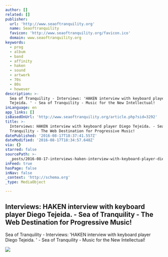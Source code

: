 ```yaml
---
author: []
related: []
publisher:
  url: 'http://www.seaoftranquility.org'
  name: Seaoftranquility
  favicon: 'http://www.seaoftranquility.org/favicon.ico'
  domain: www.seaoftranquility.org
keywords:
  - prog
  - album
  - band
  - affinity
  - haken
  - sound
  - artwork
  - 70s
  - 80s
  - however
description: >-
  Sea of Tranquility - Interviews: 'HAKEN interview with keyboard player Diego
  Tejeida. ' - Sea of Tranquility - Music for the New Intellectual!
inLanguage: en
app_links: []
isBasedOnUrl: 'http://www.seaoftranquility.org/article.php?sid=3292'
title: >-
  Interviews: HAKEN interview with keyboard player Diego Tejeida. - Sea of
  Tranquility - The Web Destination for Progressive Music!
datePublished: '2016-08-17T18:37:41.557Z'
dateModified: '2016-08-17T18:34:57.648Z'
via: {}
starred: false
sourcePath: >-
  _posts/2016-08-17-interviews-haken-interview-with-keyboard-player-diego-tejei.md
inFeed: true
hasPage: false
inNav: false
_context: 'http://schema.org'
_type: MediaObject

---
```

<article style=""><h1>Interviews: HAKEN interview with keyboard player Diego Tejeida. - Sea of Tranquility - The Web Destination for Progressive Music!</h1><p>Sea of Tranquility - Interviews: 'HAKEN interview with keyboard player Diego Tejeida. ' - Sea of Tranquility - Music for the New Intellectual!</p><img src="http://www.seaoftranquility.org/themes/SoT/BG_Moon_4a.jpg" /></article>